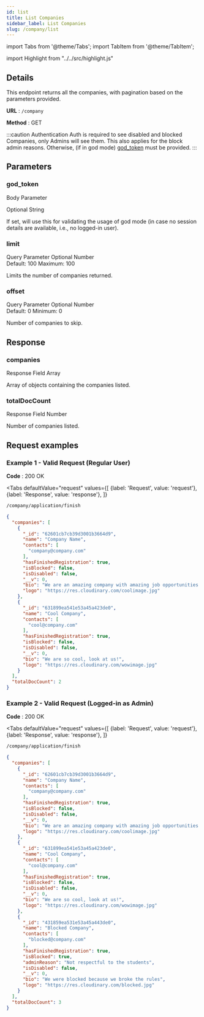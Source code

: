 ```yaml
---
id: list
title: List Companies
sidebar_label: List Companies
slug: /company/list
---
```


import Tabs from '@theme/Tabs';
import TabItem from '@theme/TabItem';

import Highlight from "../../src/highlight.js"

## Details

This endpoint returns all the companies, with pagination based on the parameters provided.

**URL** : `/company`

**Method** : <Highlight level="info" inline>GET</Highlight>

:::caution Authentication
Auth is required to see disabled and blocked Companies, only Admins will see them.
This also applies for the block admin reasons. Otherwise, (if in god
mode) [god_token](#god_token-body-parameter) must be provided.
:::

## Parameters

### god_token

<Highlight level="info">Body Parameter</Highlight>

<Highlight level="success" inline>Optional</Highlight>
<Highlight level="secondary" inline>String</Highlight>

If set, will use this for validating the usage of god mode (in case no session details are available, i.e., no logged-in
user).

### limit

<Highlight level="info" inline>Query Parameter</Highlight>
<Highlight level="success" inline>Optional</Highlight>
<Highlight level="secondary" inline>Number</Highlight>
<br/>
<Highlight level="warning" inline>Default: 100</Highlight>
<Highlight level="warning" inline>Maximum: 100</Highlight>

Limits the number of companies returned.

### offset

<Highlight level="info" inline>Query Parameter</Highlight>
<Highlight level="success" inline>Optional</Highlight>
<Highlight level="secondary" inline>Number</Highlight>
<br/>
<Highlight level="warning" inline>Default: 0</Highlight>
<Highlight level="warning" inline>Minimum: 0</Highlight>

Number of companies to skip.

## Response

### companies

<Highlight level="info" inline>Response Field</Highlight>
<Highlight level="secondary" inline>Array</Highlight>

Array of objects containing the companies listed.

### totalDocCount

<Highlight level="info" inline>Response Field</Highlight>
<Highlight level="secondary" inline>Number</Highlight>

Number of companies listed.

## Request examples

### Example 1 - Valid Request (Regular User)

**Code** : <Highlight level="success" inline>200 OK</Highlight>

<Tabs
defaultValue="request"
values={[
{label: 'Request', value: 'request'},
{label: 'Response', value: 'response'},
]}
>

<TabItem value="request">

```bash
/company/application/finish
```

</TabItem>

<TabItem value="response">

```json
{
  "companies": [
    {
      "_id": "62601cb7cb39d3001b3664d9",
      "name": "Company Name",
      "contacts": [
        "company@company.com"
      ],
      "hasFinishedRegistration": true,
      "isBlocked": false,
      "isDisabled": false,
      "__v": 0,
      "bio": "We are an amazing company with amazing job opportunities. We're currently looking for amazing engineers",
      "logo": "https://res.cloudinary.com/coolimage.jpg"
    },
    {
      "_id": "631899ea541e53a45a423de0",
      "name": "Cool Company",
      "contacts": [
        "cool@company.com"
      ],
      "hasFinishedRegistration": true,
      "isBlocked": false,
      "isDisabled": false,
      "__v": 0,
      "bio": "We are so cool, look at us!",
      "logo": "https://res.cloudinary.com/wowimage.jpg"
    }
  ],
  "totalDocCount": 2
}
```

</TabItem>
</Tabs>

### Example 2 - Valid Request (Logged-in as Admin)

**Code** : <Highlight level="success" inline>200 OK</Highlight>

<Tabs
defaultValue="request"
values={[
{label: 'Request', value: 'request'},
{label: 'Response', value: 'response'},
]}
>

<TabItem value="request">

```bash
/company/application/finish
```

</TabItem>

<TabItem value="response">

```json
{
  "companies": [
    {
      "_id": "62601cb7cb39d3001b3664d9",
      "name": "Company Name",
      "contacts": [
        "company@company.com"
      ],
      "hasFinishedRegistration": true,
      "isBlocked": false,
      "isDisabled": false,
      "__v": 0,
      "bio": "We are an amazing company with amazing job opportunities. We're currently looking for amazing engineers",
      "logo": "https://res.cloudinary.com/coolimage.jpg"
    },
    {
      "_id": "631899ea541e53a45a423de0",
      "name": "Cool Company",
      "contacts": [
        "cool@company.com"
      ],
      "hasFinishedRegistration": true,
      "isBlocked": false,
      "isDisabled": false,
      "__v": 0,
      "bio": "We are so cool, look at us!",
      "logo": "https://res.cloudinary.com/wowimage.jpg"
    },
    {
      "_id": "431859ea531e53a45a443de0",
      "name": "Blocked Company",
      "contacts": [
        "blocked@company.com"
      ],
      "hasFinishedRegistration": true,
      "isBlocked": true,
      "adminReason": "Not respectful to the students",
      "isDisabled": false,
      "__v": 0,
      "bio": "We were blocked because we broke the rules",
      "logo": "https://res.cloudinary.com/blocked.jpg"
    }
  ],
  "totalDocCount": 3
}
```

</TabItem>
</Tabs>
